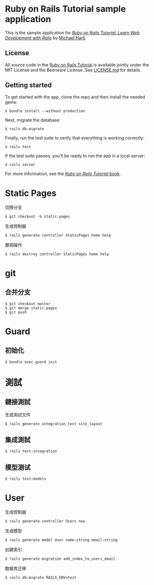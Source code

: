 # Ruby on Rails Tutorial sample application
This is the sample application for
[*Ruby on Rails Tutorial:
Learn Web Development with Rails*](http://www.railstutorial.org/)
by [Michael Hartl](http://www.michaelhartl.com/).
## License
All source code in the [Ruby on Rails Tutorial](http://railstutorial.org/)
is available jointly under the MIT License and the Beerware License. See
[LICENSE.md](LICENSE.md) for details.
## Getting started
To get started with the app, clone the repo and then install the needed gems:
```
$ bundle install --without production
```
Next, migrate the database:
```
$ rails db:migrate
```
Finally, run the test suite to verify that everything is working correctly:
```
$ rails test
```
If the test suite passes, you'll be ready to run the app in a local server:
```
$ rails server
```
For more information, see the
[*Ruby on Rails Tutorial* book](http://www.railstutorial.org/book).


# Static Pages
切换分支
```
$ git checkout -b static-pages
```

生成控制器
```
$ rails generate controller StaticPages home help
```

撤销操作
```
$ rails destroy controller StaticPages home help
```

# git

## 合并分支
```
$ git checkout master
$ git merge static-pages
$ git push
```

# Guard
## 初始化
```
$ bundle exec guard init
```

# 測試

## 鏈接測試
生成測試文件
```
$ rails generate integration_test site_layout
```
## 集成測試
```
$ rails test:integration
```
## 模型测试
```
$ rails test:models
```


# User

生成控制器
```
$ rails generate controller Users new
```
生成模型
```
$ rails generate model User name:string email:string
```

创建索引
```
$ rails generate migration add_index_to_users_email
```
数据库迁移
```
$ rails db:migrate RAILS_ENV=test
```
